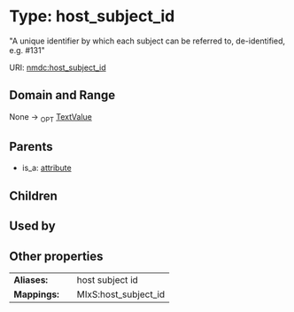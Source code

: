 
# Type: host_subject_id


"A unique identifier by which each subject can be referred to, de-identified, e.g. #131"

URI: [nmdc:host_subject_id](https://microbiomedata/meta/host_subject_id)


## Domain and Range

None ->  <sub>OPT</sub> [TextValue](TextValue.md)

## Parents

 *  is_a: [attribute](attribute.md)

## Children


## Used by


## Other properties

|  |  |  |
| --- | --- | --- |
| **Aliases:** | | host subject id |
| **Mappings:** | | MIxS:host_subject_id |

